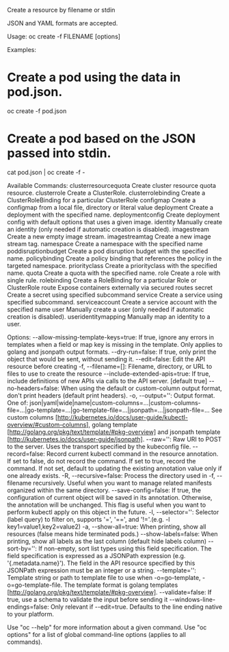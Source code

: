 Create a resource by filename or stdin 

JSON and YAML formats are accepted.

Usage:
  oc create -f FILENAME [options]

Examples:
  # Create a pod using the data in pod.json.
  oc create -f pod.json
  
  # Create a pod based on the JSON passed into stdin.
  cat pod.json | oc create -f -

Available Commands:
  clusterresourcequota Create cluster resource quota resource.
  clusterrole          Create a ClusterRole.
  clusterrolebinding   Create a ClusterRoleBinding for a particular ClusterRole
  configmap            Create a configmap from a local file, directory or literal value
  deployment           Create a deployment with the specified name.
  deploymentconfig     Create deployment config with default options that uses a given image.
  identity             Manually create an identity (only needed if automatic creation is disabled).
  imagestream          Create a new empty image stream.
  imagestreamtag       Create a new image stream tag.
  namespace            Create a namespace with the specified name
  poddisruptionbudget  Create a pod disruption budget with the specified name.
  policybinding        Create a policy binding that references the policy in the targeted namespace.
  priorityclass        Create a priorityclass with the specified name.
  quota                Create a quota with the specified name.
  role                 Create a role with single rule.
  rolebinding          Create a RoleBinding for a particular Role or ClusterRole
  route                Expose containers externally via secured routes
  secret               Create a secret using specified subcommand
  service              Create a service using specified subcommand.
  serviceaccount       Create a service account with the specified name
  user                 Manually create a user (only needed if automatic creation is disabled).
  useridentitymapping  Manually map an identity to a user.

Options:
      --allow-missing-template-keys=true: If true, ignore any errors in templates when a field or map key is missing in the template. Only applies to golang and jsonpath output formats.
      --dry-run=false: If true, only print the object that would be sent, without sending it.
      --edit=false: Edit the API resource before creating
  -f, --filename=[]: Filename, directory, or URL to files to use to create the resource
      --include-extended-apis=true: If true, include definitions of new APIs via calls to the API server. [default true]
      --no-headers=false: When using the default or custom-column output format, don't print headers (default print headers).
  -o, --output='': Output format. One of: json|yaml|wide|name|custom-columns=...|custom-columns-file=...|go-template=...|go-template-file=...|jsonpath=...|jsonpath-file=... See custom columns [http://kubernetes.io/docs/user-guide/kubectl-overview/#custom-columns], golang template [http://golang.org/pkg/text/template/#pkg-overview] and jsonpath template [http://kubernetes.io/docs/user-guide/jsonpath].
      --raw='': Raw URI to POST to the server.  Uses the transport specified by the kubeconfig file.
      --record=false: Record current kubectl command in the resource annotation. If set to false, do not record the command. If set to true, record the command. If not set, default to updating the existing annotation value only if one already exists.
  -R, --recursive=false: Process the directory used in -f, --filename recursively. Useful when you want to manage related manifests organized within the same directory.
      --save-config=false: If true, the configuration of current object will be saved in its annotation. Otherwise, the annotation will be unchanged. This flag is useful when you want to perform kubectl apply on this object in the future.
  -l, --selector='': Selector (label query) to filter on, supports '=', '==', and '!='.(e.g. -l key1=value1,key2=value2)
  -a, --show-all=true: When printing, show all resources (false means hide terminated pods.)
      --show-labels=false: When printing, show all labels as the last column (default hide labels column)
      --sort-by='': If non-empty, sort list types using this field specification.  The field specification is expressed as a JSONPath expression (e.g. '{.metadata.name}'). The field in the API resource specified by this JSONPath expression must be an integer or a string.
      --template='': Template string or path to template file to use when -o=go-template, -o=go-template-file. The template format is golang templates [http://golang.org/pkg/text/template/#pkg-overview].
      --validate=false: If true, use a schema to validate the input before sending it
      --windows-line-endings=false: Only relevant if --edit=true. Defaults to the line ending native to your platform.

Use "oc <command> --help" for more information about a given command.
Use "oc options" for a list of global command-line options (applies to all commands).
